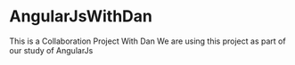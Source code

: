 AngularJsWithDan
================

This is a Collaboration Project With Dan
We are using this project as part of our study of AngularJs 
